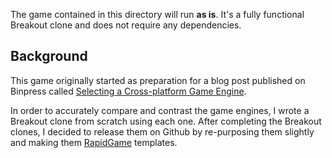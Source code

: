 The game contained in this directory will run **as is**. It's a fully functional Breakout clone and does not require any dependencies.


Background
----------

This game originally started as preparation for a blog post published on Binpress called [Selecting a Cross-platform Game Engine](http://www.binpress.com/blog/2014/05/14/selecting-cross-platform-game-engine/).

In order to accurately compare and contrast the game engines, I wrote a Breakout clone from scratch using each one. After completing the Breakout clones, I decided to release them on Github by re-purposing them slightly and making them [RapidGame](http://wizardfu.com/rapidgame) templates.
